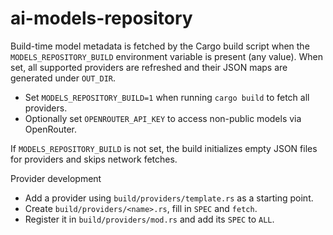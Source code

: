 # ai-models-repository

Build-time model metadata is fetched by the Cargo build script when the `MODELS_REPOSITORY_BUILD` environment variable is present (any value). When set, all supported providers are refreshed and their JSON maps are generated under `OUT_DIR`.

- Set `MODELS_REPOSITORY_BUILD=1` when running `cargo build` to fetch all providers.
- Optionally set `OPENROUTER_API_KEY` to access non-public models via OpenRouter.

If `MODELS_REPOSITORY_BUILD` is not set, the build initializes empty JSON files for providers and skips network fetches.

Provider development
- Add a provider using `build/providers/template.rs` as a starting point.
- Create `build/providers/<name>.rs`, fill in `SPEC` and `fetch`.
- Register it in `build/providers/mod.rs` and add its `SPEC` to `ALL`.
